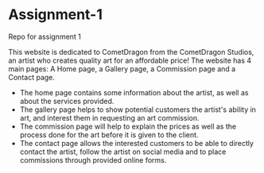 # Assignment-1
Repo for assignment 1

This website is dedicated to CometDragon from the CometDragon Studios, an artist who creates quality art for an affordable price! The website has 4 main pages: A Home page, a Gallery page, a Commission page and a Contact page.

- The home page contains some information about the artist, as well as about the services provided.
- The gallery page helps to show potential customers the artist's ability in art, and interest them in requesting an art commission.
- The commission page will help to explain the prices as well as the process done for the art before it is given to the client.
- The contact page allows the interested customers to be able to directly contact the artist, follow the artist on social media and to place commissions through provided online forms.